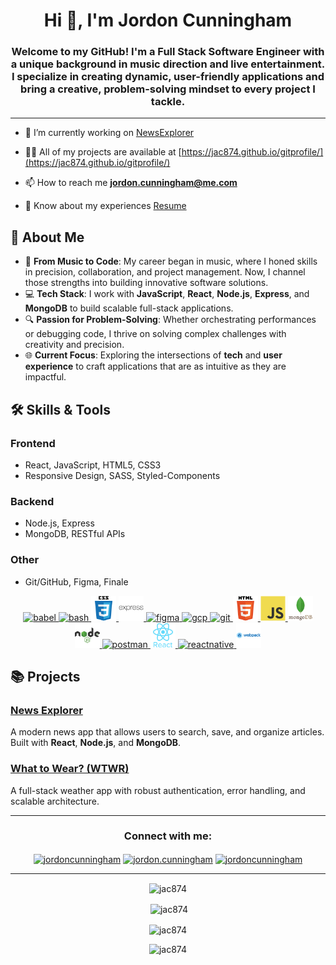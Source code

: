<h1 align="center">Hi 👋, I'm Jordon Cunningham</h1>
<h3 align="center">Welcome to my GitHub! I'm a Full Stack Software Engineer with a unique background in music direction and live entertainment. I specialize in creating dynamic, user-friendly applications and bring a creative, problem-solving mindset to every project I tackle.
</h3>

---



- 🔭 I’m currently working on [NewsExplorer](https://github.com/JAC874/news-explorer-frontend)

- 👨‍💻 All of my projects are available at [https://jac874.github.io/gitprofile/](https://jac874.github.io/gitprofile/)

- 📫 How to reach me **jordon.cunningham@me.com**

- 📄 Know about my experiences [Resume](https://file.notion.so/f/f/596e206e-5d62-42cd-9aa2-bad31376e5ad/587f9738-d219-4132-a218-635a03f6a15f/Cunningham_Resume_(Tech_2024).pdf?table=block&id=14dd1b56-727f-8035-98a8-c472ecfff397&spaceId=596e206e-5d62-42cd-9aa2-bad31376e5ad&expirationTimestamp=1733004000000&signature=mPTss9bdLgSjGKcA5spfnXImOl2tJ9A47-ivoa3rfVg&downloadName=Cunningham+Resume+%28Tech+2024%29.pdf)


## 🌟 About Me

- 🎵 **From Music to Code**: My career began in music, where I honed skills in precision, collaboration, and project management. Now, I channel those strengths into building innovative software solutions.  
- 💻 **Tech Stack**: I work with **JavaScript**, **React**, **Node.js**, **Express**, and **MongoDB** to build scalable full-stack applications.  
- 🔍 **Passion for Problem-Solving**: Whether orchestrating performances or debugging code, I thrive on solving complex challenges with creativity and precision.  
- 🌐 **Current Focus**: Exploring the intersections of **tech** and **user experience** to craft applications that are as intuitive as they are impactful.



## 🛠️ Skills & Tools

### Frontend
- React, JavaScript, HTML5, CSS3  
- Responsive Design, SASS, Styled-Components  

### Backend
- Node.js, Express  
- MongoDB, RESTful APIs  

### Other
- Git/GitHub, Figma, Finale  



<p align="center"> <a href="https://babeljs.io/" target="_blank" rel="noreferrer"> <img src="https://www.vectorlogo.zone/logos/babeljs/babeljs-icon.svg" alt="babel" width="40" height="40"/> </a> <a href="https://www.gnu.org/software/bash/" target="_blank" rel="noreferrer"> <img src="https://www.vectorlogo.zone/logos/gnu_bash/gnu_bash-icon.svg" alt="bash" width="40" height="40"/> </a> <a href="https://www.w3schools.com/css/" target="_blank" rel="noreferrer"> <img src="https://raw.githubusercontent.com/devicons/devicon/master/icons/css3/css3-original-wordmark.svg" alt="css3" width="40" height="40"/> </a> <a href="https://expressjs.com" target="_blank" rel="noreferrer"> <img src="https://raw.githubusercontent.com/devicons/devicon/master/icons/express/express-original-wordmark.svg" alt="express" width="40" height="40"/> </a> <a href="https://www.figma.com/" target="_blank" rel="noreferrer"> <img src="https://www.vectorlogo.zone/logos/figma/figma-icon.svg" alt="figma" width="40" height="40"/> </a> <a href="https://cloud.google.com" target="_blank" rel="noreferrer"> <img src="https://www.vectorlogo.zone/logos/google_cloud/google_cloud-icon.svg" alt="gcp" width="40" height="40"/> </a> <a href="https://git-scm.com/" target="_blank" rel="noreferrer"> <img src="https://www.vectorlogo.zone/logos/git-scm/git-scm-icon.svg" alt="git" width="40" height="40"/> </a> <a href="https://www.w3.org/html/" target="_blank" rel="noreferrer"> <img src="https://raw.githubusercontent.com/devicons/devicon/master/icons/html5/html5-original-wordmark.svg" alt="html5" width="40" height="40"/> </a> <a href="https://developer.mozilla.org/en-US/docs/Web/JavaScript" target="_blank" rel="noreferrer"> <img src="https://raw.githubusercontent.com/devicons/devicon/master/icons/javascript/javascript-original.svg" alt="javascript" width="40" height="40"/> </a> <a href="https://www.mongodb.com/" target="_blank" rel="noreferrer"> <img src="https://raw.githubusercontent.com/devicons/devicon/master/icons/mongodb/mongodb-original-wordmark.svg" alt="mongodb" width="40" height="40"/> </a> <a href="https://nodejs.org" target="_blank" rel="noreferrer"> <img src="https://raw.githubusercontent.com/devicons/devicon/master/icons/nodejs/nodejs-original-wordmark.svg" alt="nodejs" width="40" height="40"/> </a> <a href="https://postman.com" target="_blank" rel="noreferrer"> <img src="https://www.vectorlogo.zone/logos/getpostman/getpostman-icon.svg" alt="postman" width="40" height="40"/> </a> <a href="https://reactjs.org/" target="_blank" rel="noreferrer"> <img src="https://raw.githubusercontent.com/devicons/devicon/master/icons/react/react-original-wordmark.svg" alt="react" width="40" height="40"/> </a> <a href="https://reactnative.dev/" target="_blank" rel="noreferrer"> <img src="https://reactnative.dev/img/header_logo.svg" alt="reactnative" width="40" height="40"/> </a> <a href="https://webpack.js.org" target="_blank" rel="noreferrer"> <img src="https://raw.githubusercontent.com/devicons/devicon/d00d0969292a6569d45b06d3f350f463a0107b0d/icons/webpack/webpack-original-wordmark.svg" alt="webpack" width="40" height="40"/> </a> </p>



## 📚 Projects

### **[News Explorer](https://github.com/JAC874/news-explorer-frontend)**  
A modern news app that allows users to search, save, and organize articles. Built with **React**, **Node.js**, and **MongoDB**.

### **[What to Wear? (WTWR)](https://github.com/JAC874/se_project_express)**  
A full-stack weather app with robust authentication, error handling, and scalable architecture.

---





<h3 align="center">Connect with me:</h3>
<p align="center">
<a href="https://linkedin.com/in/jordoncunningham" target="blank"><img align="center" src="https://raw.githubusercontent.com/rahuldkjain/github-profile-readme-generator/master/src/images/icons/Social/linked-in-alt.svg" alt="jordoncunningham" height="30" width="40" /></a>
<a href="https://fb.com/jordon.cunningham" target="blank"><img align="center" src="https://raw.githubusercontent.com/rahuldkjain/github-profile-readme-generator/master/src/images/icons/Social/facebook.svg" alt="jordon.cunningham" height="30" width="40" /></a>
<a href="https://instagram.com/jordoncunningham" target="blank"><img align="center" src="https://raw.githubusercontent.com/rahuldkjain/github-profile-readme-generator/master/src/images/icons/Social/instagram.svg" alt="jordoncunningham" height="30" width="40" /></a>
</p>

---


<p align="center"><img align="center" src="https://github-readme-stats.vercel.app/api/top-langs?username=jac874&show_icons=true&locale=en&layout=compact" alt="jac874" /></p>

<p align="center">&nbsp;<img align="center" src="https://github-readme-stats.vercel.app/api?username=jac874&show_icons=true&locale=en" alt="jac874" /></p>

<p align="center"><img align="center" src="https://github-readme-streak-stats.herokuapp.com/?user=jac874&" alt="jac874" /></p>


<p align="center"> <img src="https://komarev.com/ghpvc/?username=jac874&label=Profile%20views&color=0e75b6&style=flat" alt="jac874" /> </p>

